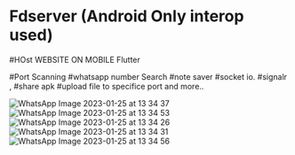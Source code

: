 # Fdserver (Android Only interop used)
#HOst WEBSITE ON MOBILE Flutter

#Port Scanning
#whatsapp number Search
#note saver
#socket io.
#signalr ,
#share apk
#upload file to specifice port
and more..


![WhatsApp Image 2023-01-25 at 13 34 37](https://user-images.githubusercontent.com/22430922/214510679-0e2762fb-0128-4327-9d1e-ed4776b46c65.jpg)
![WhatsApp Image 2023-01-25 at 13 34 53](https://user-images.githubusercontent.com/22430922/214510681-92d83d06-f9f7-409c-9c64-5ed490da5106.jpg)
![WhatsApp Image 2023-01-25 at 13 34 26](https://user-images.githubusercontent.com/22430922/214510688-c8d7c683-470e-4795-b82e-66a530f42947.jpg)
![WhatsApp Image 2023-01-25 at 13 34 31](https://user-images.githubusercontent.com/22430922/214510706-75add13c-828d-41c5-9535-c7cc6c0a69e3.jpg)
![WhatsApp Image 2023-01-25 at 13 34 56](https://user-images.githubusercontent.com/22430922/214510726-4cbbc2b7-49da-49b9-ad49-a542cdabaa68.jpg)
